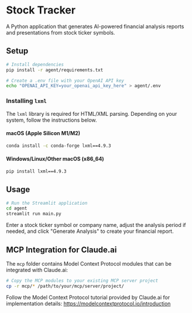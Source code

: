 # Stock Tracker

A Python application that generates AI-powered financial analysis reports and presentations from stock ticker symbols.

## Setup

```bash
# Install dependencies
pip install -r agent/requirements.txt

# Create a .env file with your OpenAI API key
echo "OPENAI_API_KEY=your_openai_api_key_here" > agent/.env
```
### Installing `lxml`
The `lxml` library is required for HTML/XML parsing. Depending on your system, follow the instructions below.

#### macOS (Apple Silicon M1/M2)
```bash
conda install -c conda-forge lxml==4.9.3
```

#### Windows/Linux/Other macOS (x86_64)
```bash
pip install lxml==4.9.3
```

## Usage

```bash
# Run the Streamlit application
cd agent
streamlit run main.py
```

Enter a stock ticker symbol or company name, adjust the analysis period if needed, and click "Generate Analysis" to create your financial report.

## MCP Integration for Claude.ai

The `mcp` folder contains Model Context Protocol modules that can be integrated with Claude.ai:

```bash
# Copy the MCP modules to your existing MCP server project
cp -r mcp/* /path/to/your/mcp/server/project/
```

Follow the Model Context Protocol tutorial provided by Claude.ai for implementation details: https://modelcontextprotocol.io/introduction
